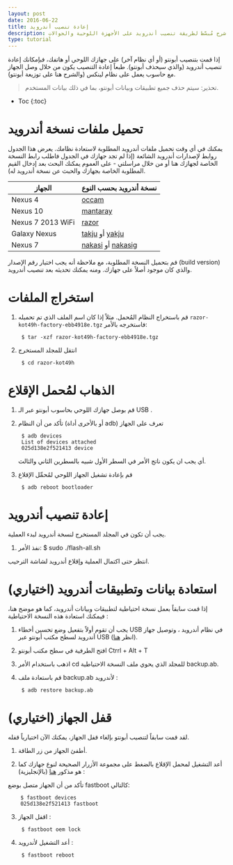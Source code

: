 ```yaml
---
layout: post
date: 2016-06-22
title: إعادة تنصيب أندرويد
description: شرح مُبسَّط لطريقة تنصيب أندرويد على الأجهزة اللوحية والجوالات 
type: tutorial
---
```






إذا قمت بتنصيب أبونتو (أو أي نظام آخر) على جهازك اللوحي أو هاتفك، فبإمكانك إعادة تنصيب أندرويد (والذي سيحذف أبونتو). طبعاً إعادة التنصيب يكون من خلال وصل الجهاز مع حاسوب يعمل على نظام لينكس (والشرح هنا على توزيعة أبونتو).

> تحذير: سيتم حذف جميع تطبيقات وبيانات أبونتو، بما في ذلك بيانات المستخدم.

* Toc
{:toc}

# تحميل ملفات نسخة أندرويد

يمكنك في أي وقت تحميل ملفات أندرويد المطلوبة لاستعادة نظامك.
يعرض هذا الجدول روابط لإصدارات أندرويد الشائعة (إذا لم تجد جهازك في الجدول فاطلب رابط النسخة الخاصة لجهازك هنا أو من خلال مراسلتي - على العموم يمكنك البحث بعد إدخال القيم المطلوبة الخاصة بجهازك والحبث عن نسخة أندرويد له).

|	الجهاز	| نسخة أندرويد بحسب النوع		|
| ----- | ----- |
|	Nexus 4	|	[occam](https://developers.google.com/android/nexus/images#occam)	|
|	Nexus 10	|	[mantaray](https://developers.google.com/android/nexus/images#mantaray)	|
|	Nexus 7 2013 WiFi	|	[razor](https://developers.google.com/android/nexus/images#razor)	|
|	Galaxy Nexus	|	[takju](https://developers.google.com/android/nexus/images#takju) أو [yakju](https://developers.google.com/android/nexus/images#yakju)	|
|	Nexus 7	|	[nakasi](https://developers.google.com/android/nexus/images#nakasi) أو [nakasig](https://developers.google.com/android/nexus/images#nakasig)	|
 
قم بتحميل النسخة المطلوبة، مع ملاحظة أنه يجب اختيار رقم الإصدار (build version) والذي كان موجود أصلاً على جهازك. ومنه يمكنك تحديثه بعد تنصيب أندرويد.

# استخراج الملفات

1. قم باستخراج النظام المُحمل. مثلاً إذا كان اسم الملف الذي تم تحميله `razor-kot49h-factory-ebb4918e.tgz` فاستخرجه بالأمر:

		$ tar -xzf razor-kot49h-factory-ebb4918e.tgz

2. انتقل للمجلد المستخرج

		$ cd razor-kot49h

# الذهاب لمُحمل الإقلاع

1. قم بوصل جهازك اللوحي بحاسوب أبونتو عبر الـ USB .

2. تأكد من أن النظام (أو بالأحرى أداة adb) تعرف على الجهاز

		$ adb devices
		List of devices attached
		025d138e2f521413 device

	أي يجب ان يكون ناتج الأمر في السطر الأول شبيه بالسطرين الثاني والثالث.

3. قم بإعادة تشغيل الجهاز اللوحي لمُحمِّل الإقلاع 

		$ adb reboot bootloader

# إعادة تنصيب أندرويد

يجب أن تكون في المجلد المستخرج لنسخة أندرويد لبدء العملية.


1. نفذ الأمر:
		$ sudo ./flash-all.sh

انتظر حتى اكتمال العملية وإقلاع أندرويد لشاشة الترحيب.

# استعادة بيانات وتطبيقات أندرويد (اختياري)

إذا قمت سابقاً بعمل نسخة احتياطية لتطبيقات وبيانات أندرويد، كما هو موضح هنا، فيمكنك استعادة هذه النسخة الاحتياطية :
1. يجب أن تقوم أولاً بتفعيل وضع تحسين أخطاء USB في نظام أندرويد ، وتوصيل جهاز أندرويد لسطح مكتب أبونتو عبر USB (انظر [هنا](https://mulham.github.io/installing-ubuntu-touch#usb)).

2. افتح الطرفية في سطح مكتب أبونتو Ctrrl + Alt + T

3. اذهب باستخدام الأمر cd للمجلد الذي يحوي ملف النسخة الاحتياطية backup.ab.

4. قم باستعادة ملف backup.ab لأندرويد :

		$ adb restore backup.ab

# قفل الجهاز (اختياري)

لقد قمت سابقاً لتنصيب أبونتو بإلغاء قفل الجهاز، يمكنك الآن اختيارياً قفله.

1. أطفئ الجهاز من زر الطاقة.

2. أعد التشغيل لمحمل الإقلاع بالضغط على مجموعة الأزرار الصحيحة لنوع جهازك كما هو مذكور [هنا](https://source.android.com/source/building-devices.html#booting-into-fastboot-mode) (بالإنجليزية) :

تأكد من أن الجهاز متصل بوضع fastboot كالتالي:

		$ fastboot devices
		025d138e2f521413 fastboot
3. اقفل الجهاز :


		$ fastboot oem lock

4. أعد التشغيل لأندرويد :

		$ fastboot reboot


